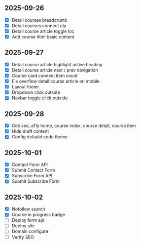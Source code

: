 ## 2025-09-26

- [x] Detail courses breadcrumb
- [x] Detail courses connect cta
- [x] Detail course article toggle toc
- [x] Add course html basic content

## 2025-09-27

- [x] Detail course article highlight active heading
- [x] Detail course article next / prev navigation
- [x] Course card connect item count
- [x] Fix overflow detail course article on mobile
- [x] Layout footer
- [x] Dropdown click outside
- [x] Navbar toggle click outside

## 2025-09-28

- [x] Cek seo, a11y home, course index, course detail, course item
- [x] Hide draft content
- [x] Config defauld code theme

## 2025-10-01

- [x] Contact Form API
- [x] Submit Contact Form
- [x] Subscribe Form API
- [x] Submit Subscribe Form

## 2025-10-02

- [x] Nofollow search
- [x] Course in progress badge
- [ ] Deploy form api
- [ ] Deploy site
- [ ] Domain configure
- [ ] Verify SEO